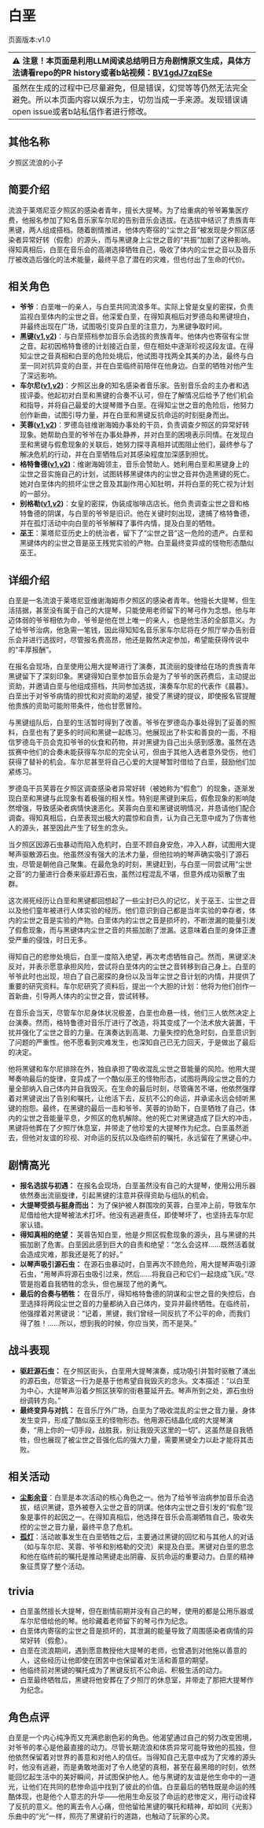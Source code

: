 # 白垩
页面版本:v1.0
 

| :warning: 注意！本页面是利用LLM阅读总结明日方舟剧情原文生成，具体方法请看repo的PR history或者b站视频：[BV1gdJ7zqESe](https://www.bilibili.com/video/BV1gdJ7zqESe/)         |
|:----------------------------|
| 虽然在生成的过程中已尽量避免，但是错误，幻觉等等仍然无法完全避免。所以本页面内容以娱乐为主，切勿当成一手来源。发现错误请open issue或者b站私信作者进行修改。|



## 其他名称
夕照区流浪的小子
## 简要介绍
流浪于莱塔尼亚夕照区的感染者青年，擅长大提琴。为了给重病的爷爷筹集医疗费，他报名参加了知名音乐家车尔尼的告别音乐会选拔。在选拔中结识了贵族青年黑键，两人组成搭档。随着剧情推进，他体内寄宿的“尘世之音”被发现是夕照区感染者异常好转（假愈）的源头，而与黑键身上尘世之音的“共振”加剧了这种影响。得知真相后，白垩在音乐会的高潮选择牺牲自己，吸收了体内的尘世之音以及音乐厅被改造后强化的法术能量，最终平息了潜在的灾难，但也付出了生命的代价。
## 相关角色
-   **爷爷**：白垩唯一的亲人，与白垩共同流浪多年。实际上曾是女皇的密探，负责监视白垩体内的尘世之音。他深爱白垩，在得知真相后对罗德岛和黑键坦白，并最终出现在广场，试图吸引变异白垩的注意力，为黑键争取时间。
-   **黑键([v1](char_4046_ebnhlz.md),[v2](../char_v3/char_4046_ebnhlz.md))**：与白垩搭档参加音乐会选拔的贵族青年。他体内也寄宿有尘世之音。起初因格特鲁德的计划接近白垩，但在相处中逐渐珍视这段友谊。在得知尘世之音真相和白垩的危险处境后，他试图寻找两全其美的办法，最终与白垩一同对抗异变的白垩，并在白垩临终前陪伴在他身边。白垩的牺牲对他产生了深远影响。
-   **车尔尼([v1](char_4047_pianst.md),[v2](../char_v3/char_4047_pianst.md))**：夕照区出身的知名感染者音乐家。告别音乐会的主办者和选拔评委。他起初对白垩和黑键的合奏不认可，但在了解情况后给予了他们机会和指导，并将自己最爱的大提琴赠予白垩。在得知尘世之音的危险后，他努力创作新曲，试图引导力量，并在白垩和黑键反抗命运的时刻挺身而出。
-   **芙蓉([v1](char_120_hibisc.md),[v2](../char_v3/char_120_hibisc.md))**：罗德岛驻维谢海姆办事处的干员，负责调查夕照区的异常好转现象。她帮助白垩的爷爷在办事处静养，并对白垩的困境表示同情。在发现白垩和黑键与假愈现象的关联后，她努力探寻真相并试图阻止他们，最终参与了解决危机的行动，并在白垩牺牲后对其感染程度加深感到担忧。
-   **格特鲁德([v1](extended_char_ge_te_lu_de.md),[v2](../char_v3/extended_char_ge_te_lu_de.md))**：维谢海姆领主，音乐会赞助人。她利用白垩和黑键身上的尘世之音实施自己的计划，试图转移黑键体内的尘世之音并伪造黑键的死亡。她对白垩体内的损坏尘世之音及其副作用心知肚明，并将白垩的死亡视为计划的一部分。
-   **别格勒([v1](extended_char_bie_ge_lei.md),[v2](../char_v3/extended_char_bie_ge_lei.md))**：女皇的密探，伪装成咖啡店店长。他负责调查尘世之音和格特鲁德的阴谋，与白垩的爷爷是旧识。他在关键时刻出现，逮捕了格特鲁德，并在孤灯活动中向白垩的爷爷解释了事件内情，提及白垩的牺牲。
-   **巫王**：莱塔尼亚历史上的统治者，留下了“尘世之音”这一危险的遗产。白垩和黑键体内的尘世之音是巫王残党实验的产物。白垩最终变异成的怪物形态酷似巫王。
## 详细介绍
白垩是一名流浪于莱塔尼亚维谢海姆市夕照区的感染者青年。他擅长大提琴，但生活拮据，甚至没有属于自己的大提琴，只能使用老师留下的琴弓作为念想。他与年迈体弱的爷爷相依为命，爷爷是他在世上唯一的亲人，也是他生活的全部意义。为了给爷爷治病，他急需一笔钱，因此得知知名音乐家车尔尼将在夕照厅举办告别音乐会并进行选拔时，尽管报名费高昂，他还是毅然决定参加，希望能获得传说中的“丰厚报酬”。

在报名会现场，白垩使用公用大提琴进行了演奏，其流丽的旋律给在场的贵族青年黑键留下了深刻印象。黑键得知白垩参加音乐会是为了爷爷的医药费后，主动提出资助，并邀请白垩与他组成搭档，共同参加选拔，演奏车尔尼的代表作《晨暮》。白垩出于对爷爷病情的担忧和对资助的渴望，接受了黑键的提议，即使报名官提醒他贵族的资助可能附带条件，他也甘愿冒险。

与黑键组队后，白垩的生活暂时得到了改善。爷爷在罗德岛办事处得到了妥善的照料，白垩也有了更多的时间和黑键一起练习。他展现出了朴实和善良的一面，不相信罗德岛干员会克扣爷爷的伙食和药物，并对黑键为自己出头感到感激。虽然在选拔赛中他们的合奏未能获得车尔尼的完全认可，但由于其他入选者意外受伤，他们获得了替补的机会。车尔尼甚至将自己心爱的大提琴暂时借给了白垩，鼓励他们加紧练习。

罗德岛干员芙蓉在夕照区调查感染者异常好转（被她称为“假愈”）的现象，逐渐发现白垩和黑键与此现象有着极强的相关性。特别是黑键到来后，假愈现象的影响陡然增强，导致感染者病情快速恶化。芙蓉向白垩和黑键说明情况，并恳请他们配合调查。得知真相后，白垩表现出极大的震惊和自责，认为自己无意中成为了伤害他人的源头，甚至因此产生了轻生的念头。

当夕照区因源石虫暴动而陷入危机时，白垩不顾自身安危，冲入人群，试图用大提琴声驱散源石虫。他虽然没有强大的法术力量，但他拉响的琴声确实吸引了源石虫，尽管是朝他自己聚集。在最危急的时刻，黑键赶到，与白垩一同尝试用“尘世之音”的力量进行合奏来驱赶源石虫，虽然过程混乱不堪，但意外成功驱散了虫群。

这次濒死经历让白垩和黑键都回想起了一些尘封已久的记忆，关于巫王、尘世之音以及他们童年被进行人体实验的经历。他们意识到自己都是当年实验的幸存者，体内的尘世之音是实验的产物。白垩体内的尘世之音是损坏的，不断泄漏的能量引发了假愈现象，而与黑键体内尘世之音的共振加剧了泄漏。这意味着白垩的身体正遭受严重的侵蚀，时日无多。

得知自己的悲惨处境后，白垩一度陷入绝望，再次考虑牺牲自己。然而，黑键坚决反对，并表示愿意承担风险，尝试将白垩体内的尘世之音转移到自己身上。白垩的爷爷此时也出现，坦白了自己密探的身份以及当年尘世之音计划的内情，并提供了重要的研究资料。车尔尼研究了资料后，提出一个大胆的计划：他将为他们创作一首新曲，引导两人体内的尘世之音，尝试转移。

在音乐会当天，尽管车尔尼身体状况极差，白垩也命悬一线，他们三人依然决定上台演奏。然而，格特鲁德对音乐厅进行了改造，将其变成了一个法术放大装置，干扰并强化了尘世之音的力量。在演奏达到高潮、力量失控的危急时刻，白垩意识到了问题的严重性。他不愿看到灾难发生，也深知自己已无力回天，于是做出了最后的决定。

他将黑键和车尔尼排除在外，独自承担了吸收混乱尘世之音能量的风险。他用大提琴奏响最后的旋律，变异成了一个酷似巫王的怪物形态，试图将两段尘世之音的力量全部纳入自己体内并自我毁灭。在生命的最后时刻，尽管痛苦不堪，他依然强撑着对黑键说出了告别和嘱托，让他活下去，反抗不公的命运，并承诺永远会倾听黑键的抱怨。最终，在黑键的最后一击和爷爷、芙蓉的协助下，白垩牺牲了自己，体内的尘世之音能量平息，夕照区的危机解除。他的死亡对黑键造成了巨大的冲击，黑键将他葬在了夕照厅休息室，并带走了他珍爱的大提琴作为纪念。白垩虽然逝去，但他对友谊的珍视、对命运的反抗以及临终前的嘱托，永远留在了黑键心中。
## 剧情高光
- **报名选拔与初遇：** 在报名会现场，白垩虽然没有自己的大提琴，使用公用乐器依然奏出流丽旋律，引起黑键的注意并获得资助与组队的机会。
- **大提琴受损与挺身而出：** 为了保护被人群围攻的芙蓉，白垩冲上前，导致车尔尼借给他大提琴被法术打坏。他没有逃避责任，即使琴坏了，也坚持去车尔尼家认错。
- **得知真相的绝望：** 芙蓉告知白垩，他是夕照区假愈现象的源头，且与黑键的共振加剧了危害。白垩因此感到巨大的自责和绝望：“怎么会这样......既然活着就会造成灾难，那我还是死了的好。”
- **以琴声吸引源石虫：** 在源石虫暴动时，白垩再次不顾危险，用大提琴声吸引源石虫，“用琴声将源石虫吸引过来，然后......将我自己和它们一起烧成飞灰。”尽管是抱着自我牺牲的念头，但也展现了他的勇气。
- **最后的合奏与牺牲：** 在音乐厅，得知格特鲁德的阴谋和尘世之音的失控后，白垩选择将两段尘世之音的力量都纳入自己体内，变异并最终牺牲。在临终前，他强撑着对黑键说：“记着，黑键，我们曾经一同反抗了不公平的命，而我们得了胜！......所以，想到我的时候，你应当笑，而不是哭。”
## 战斗表现
- **驱赶源石虫：** 在夕照区街头，白垩用大提琴演奏，成功吸引并暂时驱散了涌出的源石虫，尽管这一行为是基于他希望自我毁灭的念头。文本描述：“以白垩为中心，大提琴声沿着夕照区狭窄的街巷蔓延开去。琴声所到之处，源石虫纷纷调转方向。”
- **最终变异与对抗：** 在音乐厅外广场，白垩为了吸收混乱的尘世之音力量，身体发生变异，形成了酷似巫王的怪物形态。他用源石结晶化成的大提琴演奏，“用上你的一切手段，战胜我，别让我毁灭这里的一切”。这虽然是自我牺牲，但也展现了被尘世之音强化后的强大力量，需要黑键全力以赴才能将其击败。
## 相关活动
-   **[尘影余音](../stories/act18side.md)**：白垩是本次活动的核心角色之一。他为了给爷爷治病参加音乐会选拔，结识黑键，意外被卷入尘世之音的阴谋。他体内尘世之音引发的“假愈”现象是事件的起因之一。在得知真相后，他选择在音乐会高潮牺牲自己，吸收失控的尘世之音力量，最终平息了危机。
-   **[孤灯](../stories/story_ebnhlz_set_1.md)**：活动故事发生在白垩牺牲之后，主要通过黑键的回忆和与其他人的对话（如与车尔尼、芙蓉、爷爷和别格勒的交流）来提及白垩。黑键对白垩的思念和他在临终前的嘱托是推动黑键走出阴霾、反抗命运的重要动力。白垩的精神象征贯穿了整个活动。
## trivia
- 白垩虽然擅长大提琴，但在剧情前期并没有自己的琴，使用的都是公用乐器或车尔尼借给他的琴。他珍藏着老师留下的琴弓作为纪念。
- 白垩体内寄宿的尘世之音是损坏的，其泄漏的能量导致了周围感染者病情的异常好转（假愈）。
- 白垩在流浪期间，遇到愿意教授他大提琴的老师，也曾遇到对他施以善意的人，这些经历让他即使在困苦中也保留着对生活和善意的期望。
- 他临终前对黑键的嘱托成为了黑键反抗不公命运、积极生活的动力。
- 白垩最终牺牲后，黑键将他安葬在了夕照厅的休息室，并带走了那把大提琴作为纪念。
## 角色点评
白垩是一个内心纯净而又充满悲剧色彩的角色。他渴望通过自己的努力改变困境，对爷爷的孝心是他最直接的动力。尽管长期流浪和体质异常可能导致他的孤独，但他依然保留着对世界的善意和对他人的信任。当得知自己无意中成为了灾难的源头时，他没有逃避，而是勇敢地面对了令人绝望的真相，甚至在最黑暗的时刻，依然能回忆起生活中的美好瞬间，并试图保护他人。他与黑键的友谊是他生命中的一道光，让他们在共同的悲惨命运中找到了彼此的价值。白垩最后的牺牲既是命运的残酷体现，也是他个人意志的升华——他用生命反驳了命运的悲惨定义，用行动诠释了反抗的意义。他的离去令人心痛，但他留给黑键的嘱托和精神，却如同《光影》乐曲中的“光”一样，照亮了黑键前行的道路，也触动了玩家的心灵。